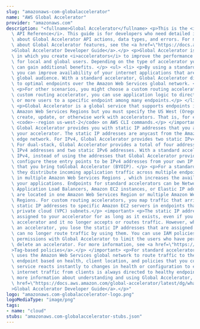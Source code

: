 ```yaml
---
slug: "amazonaws-com-globalaccelerator"
name: "AWS Global Accelerator"
provider: "amazonaws.com"
description: "<fullname>Global Accelerator</fullname> <p>This is the <i>Global Accelerator\
  \ API Reference</i>. This guide is for developers who need detailed information\
  \ about Global Accelerator API actions, data types, and errors. For more information\
  \ about Global Accelerator features, see the <a href=\"https://docs.aws.amazon.com/global-accelerator/latest/dg/what-is-global-accelerator.html\"\
  >Global Accelerator Developer Guide</a>.</p> <p>Global Accelerator is a service\
  \ in which you create <i>accelerators</i> to improve the performance of your applications\
  \ for local and global users. Depending on the type of accelerator you choose, you\
  \ can gain additional benefits. </p> <ul> <li> <p>By using a standard accelerator,\
  \ you can improve availability of your internet applications that are used by a\
  \ global audience. With a standard accelerator, Global Accelerator directs traffic\
  \ to optimal endpoints over the Amazon Web Services global network. </p> </li> <li>\
  \ <p>For other scenarios, you might choose a custom routing accelerator. With a\
  \ custom routing accelerator, you can use application logic to directly map one\
  \ or more users to a specific endpoint among many endpoints.</p> </li> </ul> <important>\
  \ <p>Global Accelerator is a global service that supports endpoints in multiple\
  \ Amazon Web Services Regions but you must specify the US West (Oregon) Region to\
  \ create, update, or otherwise work with accelerators. That is, for example, specify\
  \ <code>--region us-west-2</code> on AWS CLI commands.</p> </important> <p>By default,\
  \ Global Accelerator provides you with static IP addresses that you associate with\
  \ your accelerator. The static IP addresses are anycast from the Amazon Web Services\
  \ edge network. For IPv4, Global Accelerator provides two static IPv4 addresses.\
  \ For dual-stack, Global Accelerator provides a total of four addresses: two static\
  \ IPv4 addresses and two static IPv6 addresses. With a standard accelerator for\
  \ IPv4, instead of using the addresses that Global Accelerator provides, you can\
  \ configure these entry points to be IPv4 addresses from your own IP address ranges\
  \ that you bring toGlobal Accelerator (BYOIP). </p> <p>For a standard accelerator,\
  \ they distribute incoming application traffic across multiple endpoint resources\
  \ in multiple Amazon Web Services Regions , which increases the availability of\
  \ your applications. Endpoints for standard accelerators can be Network Load Balancers,\
  \ Application Load Balancers, Amazon EC2 instances, or Elastic IP addresses that\
  \ are located in one Amazon Web Services Region or multiple Amazon Web Services\
  \ Regions. For custom routing accelerators, you map traffic that arrives to the\
  \ static IP addresses to specific Amazon EC2 servers in endpoints that are virtual\
  \ private cloud (VPC) subnets.</p> <important> <p>The static IP addresses remain\
  \ assigned to your accelerator for as long as it exists, even if you disable the\
  \ accelerator and it no longer accepts or routes traffic. However, when you <i>delete</i>\
  \ an accelerator, you lose the static IP addresses that are assigned to it, so you\
  \ can no longer route traffic by using them. You can use IAM policies like tag-based\
  \ permissions with Global Accelerator to limit the users who have permissions to\
  \ delete an accelerator. For more information, see <a href=\"https://docs.aws.amazon.com/global-accelerator/latest/dg/access-control-manage-access-tag-policies.html\"\
  >Tag-based policies</a>.</p> </important> <p>For standard accelerators, Global Accelerator\
  \ uses the Amazon Web Services global network to route traffic to the optimal regional\
  \ endpoint based on health, client location, and policies that you configure. The\
  \ service reacts instantly to changes in health or configuration to ensure that\
  \ internet traffic from clients is always directed to healthy endpoints.</p> <p>For\
  \ more information about understanding and using Global Accelerator, see the <a\
  \ href=\"https://docs.aws.amazon.com/global-accelerator/latest/dg/what-is-global-accelerator.html\"\
  >Global Accelerator Developer Guide</a>.</p>"
logo: "amazonaws.com-globalaccelerator-logo.png"
logoMediaType: "image/png"
tags:
- name: "cloud"
stubs: "amazonaws.com-globalaccelerator-stubs.json"
---
```

